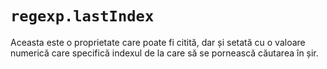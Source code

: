 # `regexp.lastIndex`

Aceasta este o proprietate care poate fi citită, dar și setată cu o valoare numerică care specifică indexul de la care să se pornească căutarea în șir.
